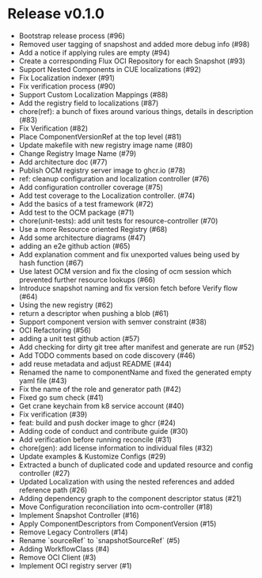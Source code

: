 # Release v0.1.0

- Bootstrap release process (#96)
- Removed user tagging of snapshost and added more debug info (#98)
- Add a notice if applying rules are empty (#94)
- Create a corresponding Flux OCI Repository for each Snapshot (#93)
- Support Nested Components in CUE localizations (#92)
- Fix Localization indexer (#91)
- Fix verification process (#90)
- Support Custom Localization Mappings (#88)
- Add the registry field to localizations (#87)
- chore(ref): a bunch of fixes around various things, details in description (#83)
- Fix Verification (#82)
- Place ComponentVersionRef at the top level (#81)
- Update makefile with new registry image name (#80)
- Change Registry Image Name (#79)
- Add architecture doc (#77)
- Publish OCM registry server image to ghcr.io (#78)
- ref: cleanup configuration and localization controller (#76)
- Add configuration controller coverage (#75)
- Add test coverage to the Localization controller. (#74)
- Add the basics of a test framework (#72)
- Add test to the OCM package (#71)
- chore(unit-tests): add unit tests for resource-controller (#70)
- Use a more Resource oriented Registry (#68)
- Add some architecture diagrams (#47)
- adding an e2e github action (#65)
- Add explanation comment and fix unexported values being used by hash function (#67)
- Use latest OCM version and fix the closing of ocm session which prevented further resource lookups (#66)
- Introduce snapshot naming and fix version fetch before Verify flow (#64)
- Using the new registry (#62)
- return a descriptor when pushing a blob (#61)
- Support component version with semver constraint (#38)
- OCI Refactoring (#56)
- adding a unit test github action (#57)
- Add checking for dirty git tree after manifest and generate are run (#52)
- Add TODO comments based on code discovery (#46)
- add reuse metadata and adjust README (#44)
- Renamed the name to componentName and fixed the generated empty yaml file (#43)
- Fix the name of the role and generator path (#42)
- Fixed go sum check (#41)
- Get crane keychain from k8 service account (#40)
- Fix verification (#39)
- feat: build and push docker image to ghcr (#24)
- Adding code of conduct and contribute guide (#30)
- Add verification before running reconcile (#31)
- chore(gen): add license information to individual files (#32)
- Update examples \& Kustomize Configs (#29)
- Extracted a bunch of duplicated code and updated resource and config controller (#27)
- Updated Localization with using the nested references and added reference path (#26)
- Adding dependency graph to the component descriptor status (#21)
- Move Configuration reconciliation into ocm-controller (#18)
- Implement Snapshot Controller (#16)
- Apply ComponentDescriptors from ComponentVersion (#15)
- Remove Legacy Controllers (#14)
- Rename \`sourceRef\` to \`snapshotSourceRef\` (#5)
- Adding WorkflowClass (#4)
- Remove OCI Client (#3)
- Implement OCI registry server (#1)
